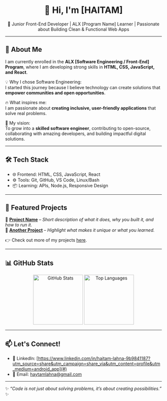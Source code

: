 <h1 align="center">👋 Hi, I'm [HAITAM]</h1>

<p align="center">
  🚀 Junior Front-End Developer | ALX [Program Name] Learner | Passionate about Building Clean & Functional Web Apps  
</p>

---

## 🌟 About Me  
I am currently enrolled in the **ALX [Software Engineering / Front-End] Program**, where I am developing strong skills in **HTML, CSS, JavaScript, and React**.  

💡 Why I chose Software Engineering:  
I started this journey because I believe technology can create solutions that **empower communities and open opportunities**.  

🔥 What inspires me:  
I am passionate about **creating inclusive, user-friendly applications** that solve real problems.  

🎯 My vision:  
To grow into a **skilled software engineer**, contributing to open-source, collaborating with amazing developers, and building impactful digital solutions.  

---

## 🛠️ Tech Stack  
- 🌐 Frontend: HTML, CSS, JavaScript, React  
- ⚙️ Tools: Git, GitHub, VS Code, Linux/Bash  
- 📦 Learning: APIs, Node.js, Responsive Design  

---

## 📌 Featured Projects  
🔹 [**Project Name**](#) – *Short description of what it does, why you built it, and how to run it.*  
🔹 [**Another Project**](#) – *Highlight what makes it unique or what you learned.*  

👉 Check out more of my projects [here](https://github.com/YourUsername?tab=repositories).  

---

## 📊 GitHub Stats  
<p align="center">
  <img src="https://github-readme-stats.vercel.app/api?username=YourUsername&show_icons=true&theme=tokyonight" alt="GitHub Stats" height="160"/>
  <img src="https://github-readme-stats.vercel.app/api/top-langs/?username=YourUsername&layout=compact&theme=tokyonight" alt="Top Languages" height="160"/>
</p>

---

## 📫 Let's Connect!  
- 💼 LinkedIn: [https://www.linkedin.com/in/haitam-lahna-9b9841187?utm_source=share&utm_campaign=share_via&utm_content=profile&utm_medium=android_app](#)  
- 📧 Email: [haytamlahna@gmail.com](mailto:your@email.com)  

---

✨ *“Code is not just about solving problems, it’s about creating possibilities.”* ✨
